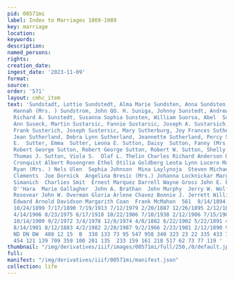```yaml
---
pid: 00571mi
label: Index to Marriages 1869-1989
key: marriage
location: 
keywords: 
description: 
named_persons: 
rights: 
creation_date: 
ingest_date: '2023-11-09'
format: 
source: 
order: '571'
layout: cmhc_item
text: 'Sundstadt, Lottie Sundstedt, Alma Marie Sundsten, Anna Sundsten, Sofia Sundstrom,
  Hannah (Mrs. ) Sundstrom, John QO. H. Suniga, Johnny Sunstedt, Andrew Sunstedt,
  Richard A. Sunstedt, Susanna Sophia Sunsten, William Suorsa, Abel  Surber, Loretta
  Ann Suseck, Martin Sustarsic, Fannie Sustarsic, Joseph A. Sustarsich, Joseph Susteric,
  Frank Susterich, Joseph Sustersic, Mary Sutherburg, Joy Frances Sutherburg, Terry
  Jean Sutherland, Debra Lynn Sutherland, Jeannette Sutherland, Percy Sutleff, R.
  E.  Sutter, Emma  Sutter, Leona E. Sutton, Daisy  Sutton, Fanny (Mrs. ) Sutton,
  Robert George Sutton, Robert George Sutton, Robert W. Sutton, Shelly Ann Sutton,
  Thomas J. Sutton, Viola S.  Olaf L. Thelin Charles Richard Anderson Otto Kronquist  Jacob
  Cronquist Albert Rosengren Ethel Otilia Goldberg Leota Lynn Lucero Mary McDonald  Nellie
  Ryan (Mrs. ) Nels Ulen  Sophia Johnson  Mina Laylynoja  Steven Michael Evans Frances
  Clements  Joe Dornick  Angelina Bresic (Mrs.) Johanna Locknickar Margaret Arko  Anna
  Simanich  Charlies Smit  Ernest Marquez Darrell Wayne Gross John E. Flynn  Michael
  O''Hara  Marie Gallagher  John A. Brathan  John Murphy  Jerry W. Wolf  Charles H.
  Rosevear John W. Overman Gloria Arlene Chavez Bonnie J. Jerrett Willinda Rogers
  Edward Arnold Davidson Margarith Coan  Frank McMahon  561  9/14/1894 5/12/1896 5/23/1891
  10/24/1899 7/17/1890 7/19/1913 7/12/1979 2/20/1887 12/26/1895 2/12/1889 9/24/1898
  4/14/1906 8/23/1975 6/17/1918 10/22/1906 7/10/1938 2/12/1906 7/15/1908 10/10/1909
  10/14/1900 9/2/1972 3/4/1978 12/8/1974 4/8/1882 6/22/1902 5/22/1891 4/7/1897 4/1/1903
  8/14/1901 8/12/1883 4/2/1982 2/28/1987 9/2/1966 2/23/1981 2/12/1890 9/9/1882  OnNdt
  ND DN DW  480 12 15  B  338 133 73 95 547 958 340 323 23 22 335 433 73  14 331 427
  454 121 139 709 359 100 201 135  233 159 161 218 517 62 73 77 119 '
thumbnail: "/img/derivatives/iiif/images/00571mi/full/250,/0/default.jpg"
full: 
manifest: "/img/derivatives/iiif/00571mi/manifest.json"
collection: life
---
```

